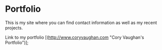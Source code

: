# Portfolio

This is my site where you can find contact information as well as my recent projects.

Link to my portfolio [(http://www.coryvaughan.com "Cory Vaughan's Portfolio")];
